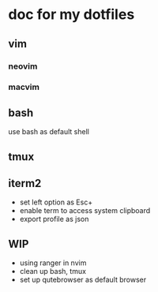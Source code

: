 # doc for my dotfiles

## vim

### neovim

### macvim

## bash

use bash as default shell

## tmux

## iterm2

*   set left option as Esc+
*   enable term to access system clipboard
*   export profile as json

## WIP

*   using ranger in nvim
*   clean up bash, tmux
*   set up qutebrowser as default browser
